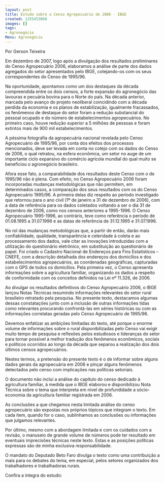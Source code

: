```yaml
---
layout: post
title: Estudo sobre o Censo Agropecuário de 2006 - IBGE
created: 1255453068
images: []
tags:
- Agronegócio
Menu: Agronegócio
---
```

Por Gerson Teixeira

Em dezembro de 2007, logo após a divulgação dos resultados preliminares do Censo Agropecuário 2006, elaboramos a análise de parte dos dados agregados do setor apresentados pelo IBGE, cotejando-os com os seus correspondentes do Censo de 1995/96.

Na oportunidade, apontamos como um dos destaques da década compreendida entre os dois censos, a forte expansão do agronegócio das lavouras e pecuária bovina para o Norte do país. Na década anterior, marcada pelo avanço do projeto neoliberal coincidindo com a década perdida da economia e os planos de estabilização, igualmente fracassados, os fenômenos de destaque do setor foram a redução substancial do pessoal ocupado e do número de estabelecimentos agropecuários. No primeiro caso, houve redução superior a 5 milhões de pessoas e foram extintos mais de 900 mil estabelecimentos.

A péssima fotografia da agropecuária nacional revelada pelo Censo Agropecuário de 1995/96, por conta dos efeitos dos processos mencionados, deve ser levada em conta no cotejo com os dados do Censo de 2006, o qual retratou, na esfera econômica, um setor no auge de um importante ciclo expansivo do comércio agrícola mundial do qual muito se beneficiou o agronegócio brasileiro.

Afora esse fato, a comparabilidade dos resultados deste Censo com o de 1995/96 não é plena. Com efeito, no Censo Agropecuário 2006 foram incorporadas mudanças metodológicas que não permitem, em determinados casos, a comparação dos seus resultados com os do Censo Agropecuário 1995/96.  A primeira delas diz respeito ao período investigado que retornou para o ano civil (1º de janeiro a 31 de dezembro de 2006), com a data de referência para os dados coletados voltando a ser o dia 31 de dezembro de 2006, como nos censos anteriores a 1995-1996. O Censo Agropecuário 1995-1996, ao contrário, teve como referência o período de 01.08.1995 a 31.07.1996 e as datas de referência de 31.12.1995 e 31.07.1996.

No rol das mudanças metodológicas que, a partir de então, darão mais confiabilidade, qualidade, transparência e celeridade à coleta e ao processamento dos dados, vale citar as inovações introduzidas com a utilização do questionário eletrônico, em substituição ao questionário de papel. Foi criado o Cadastro Nacional de Endereços para Fins Estatísticos – CNEFE, com a descrição detalhada dos endereços dos domicílios e dos estabelecimentos agropecuários, as coordenadas geográficas, capturadas com o GPS de todos os domicílios. Pela primeira vez, o Censo apresenta informações sobre a agricultura familiar, organizando os dados a respeito de conformidade com os conceitos definidos na Lei nº 11.326, de 2006.

Ao divulgar os resultados definitivos do Censo Agropecuário 2006, o IBGE lançou Notas Técnicas resumindo informações relevantes do setor rural brasileiro retratado pela pesquisa. No presente texto, destacamos algumas dessas constatações junto com a inclusão de outras informações tidas como relevantes procurando confrontá-las em séries históricas ou com as informações correlatas geradas pelo Censo Agropecuário de 1995/96.

Devemos enfatizar as ambições limitadas do texto, até porque o enorme volume de informações sobre o rural disponibilizadas pelo Censo vai exigir muito tempo de pesquisa e reflexões pelos estudiosos e lideranças do setor para tornar possível a melhor tradução dos fenômenos econômicos, sociais e políticos ocorridos ao longo da década que separou a realização dos dois últimos censos agropecuários.

Nestes termos, a pretensão do presente texto é o de informar sobre alguns dados gerais da agropecuária em 2006 e pinçar alguns fenômenos detectados pelo censo com implicações nas políticas setoriais.

O documento não inclui a análise do capítulo do censo dedicado à agricultura familiar, à medida que o IBGE elaborou e disponibilizou Nota Técnica sobre o tema que interpreta em nível de profundidade a sócio-economia da agricultura familiar registrada em 2006.

As conclusões a que chegamos nesta limitada análise do censo agropecuário são expostas nos próprios tópicos que integram o texto. Em cada item, quando for o caso, sublinhamos as conclusões ou informações que julgamos relevantes. 

Por último, mesmo com a abordagem limitada e com os cuidados com a revisão, o manuseio de grande volume de números pode ter resultado em eventuais imprecisões técnicas neste texto. Estas e as posições políticas expressas são de minha exclusiva responsabilidade.

O mandato do Deputado Beto Faro divulga o texto como uma contribuição a mais para os debates do tema, em especial, pelos setores organizados dos trabalhadores e trabalhadoras rurais.

Confira a íntegra do estudo:

